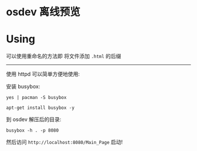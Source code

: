 # osdev 离线预览

# Using

可以使用重命名的方法即 将文件添加 `.html` 的后缀

---

使用 httpd 可以简单方便地使用:

安装 busybox:

```
yes | pacman -S busybox
```

```
apt-get install busybox -y
```

到 osdev 解压后的目录:

```
busybox -h . -p 8080
```

然后访问 `http://localhost:8080/Main_Page` 启动!

